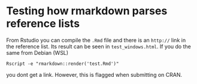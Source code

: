# Testing how rmarkdown parses reference lists

From Rstudio you can compile the `.Rmd` file and there is an `http://` link in the reference list. Its result can be seen in `test_windows.html`. If you do the same from Debian (WSL)
```
Rscript -e "rmarkdown::render('test.Rmd')"
```
you dont get a link. However, this is flagged when submitting on CRAN.
